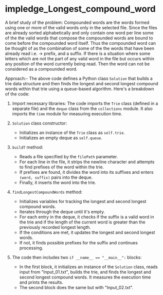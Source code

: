# impledge_Longest_compound_word
A brief study of the problem:
Compounded words are the words formed using one or more of the valid words only in the selected file.
Since the files are already sorted alphabetically and only contain one word per line some of the the valid words that compose the compounded words are bound to come before the compounded word itself.
Thus the compounded word can be thought of as the combination of some of the the words that have been already read i.e. -> prefix, and a suffix.
If there is a situation where some letters which are not the part of any valid word in the file but occurs within any position of the word currently being read. Then the word can not be considered as a compounded word.

Approach:-
The above code defines a Python class `Solution` that builds a trie data structure and then finds the longest and second longest compound words within that trie using a queue-based algorithm. Here's a breakdown of the code:

1. Import necessary libraries: The code imports the `Trie` class (defined in a separate file) and the `deque` class from the `collections` module. It also imports the `time` module for measuring execution time.

2. `Solution` class constructor:
   - Initializes an instance of the `Trie` class as `self.trie`.
   - Initializes an empty deque as `self.queue`.

3. `buildT` method:
   - Reads a file specified by the `filePath` parameter.
   - For each line in the file, it strips the newline character and attempts to find prefixes of the word within the trie.
   - If prefixes are found, it divides the word into its suffixes and enters `(word, suffix)` pairs into the deque.
   - Finally, it inserts the word into the trie.

4. `findLongestCompoundWords` method:
   - Initializes variables for tracking the longest and second longest compound words.
   - Iterates through the deque until it's empty.
   - For each entry in the deque, it checks if the suffix is a valid word in the trie and if the length of the current word is greater than the previously recorded longest length.
   - If the conditions are met, it updates the longest and second longest words.
   - If not, it finds possible prefixes for the suffix and continues processing.

5. The code then includes two `if __name__ == "__main__":` blocks:
   - In the first block, it initializes an instance of the `Solution` class, reads input from "Input_01.txt", builds the trie, and finds the longest and second longest compound words. It measures the execution time and prints the results.
   - The second block does the same but with "Input_02.txt".

